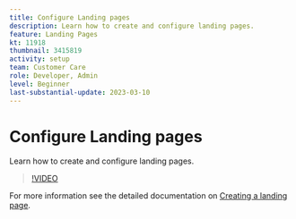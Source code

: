 ```yaml
---
title: Configure Landing pages
description: Learn how to create and configure landing pages.
feature: Landing Pages
kt: 11918
thumbnail: 3415819
activity: setup
team: Customer Care
role: Developer, Admin
level: Beginner
last-substantial-update: 2023-03-10
---
```

# Configure Landing pages

Learn how to create and configure landing pages.

>[!VIDEO](https://video.tv.adobe.com/v/3415819/?quality=12)

For more information see the detailed documentation on [Creating a landing page](https://experienceleague.adobe.com/docs/campaign-classic/using/designing-content/editing-html-content/creating-a-landing-page.html).
